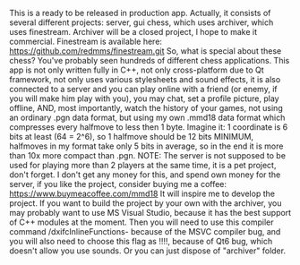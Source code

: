 This is a ready to be released in production app. 
Actually, it consists of several different projects: server, gui chess, which uses archiver, which uses finestream.
Archiver will be a closed project, I hope to make it commercial.
Finestream is available here: https://github.com/redmms/finestream.git
So, what is special about these chess? You've probably seen hundreds of different chess applications.
This app is not only written fully in C++, not only cross-platform due to Qt framework, not only uses various stylesheets and sound effects, 
it is also connected to a server and you can play online with a friend (or enemy, if you will make him play with you), you may chat, set 
a profile picture, play offline, AND, most 
importantly, watch the history of your games, not using an ordinary .pgn data format, but using my own .mmd18 data format which compresses
every halfmove to less then 1 byte. Imagine it: 1 coordinate is 6 bits at least (64 = 2^6), so 1 halfmove should be 12 bits MINIMUM, 
halfmoves in my format take only 5 bits in average, so in the end it is more than 10x more compact than .pgn.
NOTE:
The server is not supposed to be used for playing more than 2 players at the same time, it is a pet project, don't forget.
I don't get any money for this, and spend own money for the server, if you like the project, consider buying me a coffee:
https://www.buymeacoffee.com/mmd18 
It will inspire me to develop the project.
If you want to build the project by your own with the archiver, you may probably want to use MS Visual Studio, because
it has the best support of C++ modules at the moment. Then you will need to use this compiler command /dxifcInlineFunctions- 
because of the MSVC compiler bug, and you will also need to choose this flag as !!!!, because of Qt6 bug, which doesn't allow you use sounds.
Or you can just dispose of "archiver" folder.